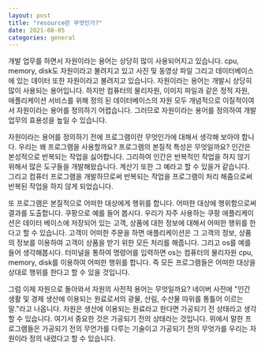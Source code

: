 ```yaml
---
layout: post
title: "resource란 무엇인가?"
date: 2021-08-05
categories: general
---
```


개발 업무를 하면서 자원이라는 용어는 상당히 많이 사용되어지고 있습니다. cpu, memory, disk도 자원이라고 불려지고 있고 사진 및 동영상 파일 그리고 데이터베이스에 있는 데이터 또한 자원이라고 불려지고 있습니다. 자원이라는 용어는 개발시 상당히 많이 사용되는 용어입니다. 하지만 컴퓨터의 물리자원, 이미지 파일과 같은 정적 자원, 애플리케이션 서비스를 위해 정의 된 데이터베이스의 자원 모두 개념적으로 이질적이여서 자원이라는 용어를 정의하기 어렵습니다. 그러므로 자원이라는 용어를 정의하여 개발 업무의 효용성을 높일 수 있습니다.

자원이라는 용어를 정의하기 전에 프로그램이란 무엇인가에 대해서 생각해 보아야 합니다. 우리는 왜 프로그램을 사용할까요? 프로그램의 본질적 특성은 무엇일까요? 인간은 본성적으로 반복되는 작업을 싫어합니다. 그리하여 인간은 반복적인 작업을 하지 않기 위해서 많은 도구들을 개발해왔습니다. 계산기 또한 그 예라고 할 수 있을거 같습니다. 그리고 컴퓨터 프로그램을 개발하므로써 반복되는 작업을 프로그램이 처리 해줌으로써 반복된 작업을 하지 않게 되었습니다. 

또 프로그램은 본질적으로 어떠한 대상에게 행위를 합니다. 어떠한 대상에 행위함으로써 결과를 도출합니다. 쿠팡으로 예를 들어 봅시다. 우리가 자주 사용하는 쿠팡 애플리케이션은 데이터 베이스에 저장되어 있는 고객, 상품에 대한 정보에 대해서 어떠한 행위를 한다고 할 수 있습니다. 고객이 어떠한 주문을 하면 애플리케이션은 그 고객의 정보, 상품의 정보를 이용하여 고객이 상품을 받기 위한 모든 처리를 해줍니다. 그리고 os를 예를 들어 생각해봅시다. 터미널을 통하여 명령어를 입력하면 os는 컴퓨터의 물리자원 cpu, memory, disk를 이용하여 어떠한 행위를 합니다. 즉 모든 프로그램들은 어떠한 대상을 상대로 행위를 한다고 할 수 있을 것입니다.

그럼 이제 자원으로 돌아와서 자원의 사전적 용어는 무엇일까요? 네이버 사전에 "인간 생활 및 경제 생산에 이용되는 원료로서의 광물, 산림, 수산물 따위를 통틀어 이르는 말."라고 나옵니다. 자원은 생산에 이용되는 원료라고 한다면 가공되기 전 상태라고 생각 할 수 있습니다. 여기서 중요한 것은 가공되기 전의 상태라는 것입니다. 위에서 말한 프로그램들은 가공되기 전의 무언가를 다루는 기술이고 가공되기 전의 무엇가를 우리는 자원이라 정의 내렸다고 할 수 있습니다. 

